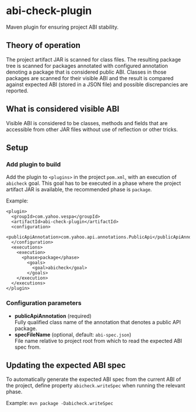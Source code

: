 # abi-check-plugin

Maven plugin for ensuring project ABI stability.

## Theory of operation

The project artifact JAR is scanned for class files. The resulting package tree is scanned for
packages annotated with configured annotation denoting a package that is considered public ABI.
Classes in those packages are scanned for their visible ABI and the result is compared against
expected ABI (stored in a JSON file) and possible discrepancies are reported.

## What is considered visible ABI

Visible ABI is considered to be classes, methods and fields that are accessible from other JAR
files without use of reflection or other tricks.

## Setup

### Add plugin to build

Add the plugin to `<plugins>` in the project `pom.xml`, with an execution of `abicheck` goal. This
goal has to be executed in a phase where the project artifact JAR is available, the recommended
phase is `package`.

Example:
```
<plugin>
  <groupId>com.yahoo.vespa</groupId>
  <artifactId>abi-check-plugin</artifactId>
  <configuration>
    <publicApiAnnotation>com.yahoo.api.annotations.PublicApi</publicApiAnnotation>
  </configuration>
  <executions>
    <execution>
      <phase>package</phase>
        <goals>
          <goal>abicheck</goal>
        </goals>
    </execution>
  </executions>
</plugin>
```

### Configuration parameters

 * **publicApiAnnotation** (required)  
   Fully qualified class name of the annotation that denotes a public API package.
 * **specFileName** (optional, default: `abi-spec.json`)  
   File name relative to project root from which to read the expected ABI spec from.
   
## Updating the expected ABI spec

To automatically generate the expected ABI spec from the current ABI of the project, define
property `abicheck.writeSpec` when running the relevant phase.

Example: `mvn package -Dabicheck.writeSpec`
